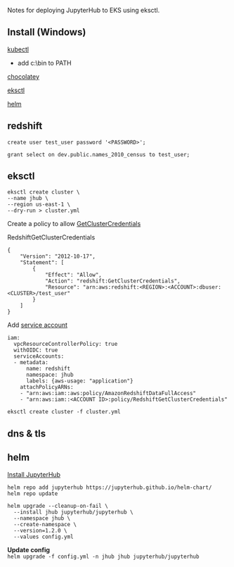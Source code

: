 Notes for deploying JupyterHub to EKS using eksctl.

## Install (Windows)

[kubectl](https://docs.aws.amazon.com/eks/latest/userguide/install-kubectl.html) 

- add c:\bin to PATH

[chocolatey](https://chocolatey.org/install)  

[eksctl](https://docs.aws.amazon.com/eks/latest/userguide/eksctl.html)

[helm](https://docs.aws.amazon.com/eks/latest/userguide/helm.html)  

## redshift

```
create user test_user password '<PASSWORD>';

grant select on dev.public.names_2010_census to test_user;
```

## eksctl

```
eksctl create cluster \
--name jhub \
--region us-east-1 \
--dry-run > cluster.yml
```

Create a policy to allow [GetClusterCredentials](https://docs.aws.amazon.com/redshift/latest/mgmt/generating-iam-credentials-role-permissions.html)

RedshiftGetClusterCredentials
```
{
    "Version": "2012-10-17",
    "Statement": [
        {
            "Effect": "Allow",
            "Action": "redshift:GetClusterCredentials",
            "Resource": "arn:aws:redshift:<REGION>:<ACCOUNT>:dbuser:<CLUSTER>/test_user"
        }
    ]
}
```

Add [service account](https://eksctl.io/usage/iamserviceaccounts/#usage-with-config-files)

```
iam:
  vpcResourceControllerPolicy: true
  withOIDC: true
  serviceAccounts:
  - metadata:
      name: redshift
      namespace: jhub
      labels: {aws-usage: "application"}
    attachPolicyARNs:
    - "arn:aws:iam::aws:policy/AmazonRedshiftDataFullAccess"
    - "arn:aws:iam::<ACCOUNT ID>:policy/RedshiftGetClusterCredentials"
```

`eksctl create cluster -f cluster.yml`

## dns & tls

## helm

[Install JupyterHub](https://zero-to-jupyterhub.readthedocs.io/en/latest/jupyterhub/installation.html)
```
helm repo add jupyterhub https://jupyterhub.github.io/helm-chart/
helm repo update

helm upgrade --cleanup-on-fail \
  --install jhub jupyterhub/jupyterhub \
  --namespace jhub \
  --create-namespace \
  --version=1.2.0 \
  --values config.yml
```
**Update config**  
`helm upgrade -f config.yml -n jhub jhub jupyterhub/jupyterhub`
